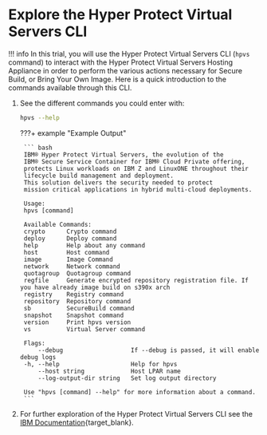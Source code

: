 # Explore the Hyper Protect Virtual Servers CLI


!!! info
    In this trial, you will use the Hyper Protect Virtual Servers CLI (`hpvs` command) to interact with the Hyper Protect Virtual Servers Hosting Appliance in order to perform the various actions necessary for Secure Build, or Bring Your Own Image. Here is a quick introduction to the commands available through this CLI.

1. See the different commands you could enter with:

    ``` bash
    hpvs --help
    ```

    ???+ example "Example Output"

        ``` bash
        IBM® Hyper Protect Virtual Servers, the evolution of the
        IBM® Secure Service Container for IBM® Cloud Private offering,
        protects Linux workloads on IBM Z and LinuxONE throughout their
        lifecycle build management and deployment.
        This solution delivers the security needed to protect
        mission critical applications in hybrid multi-cloud deployments.

        Usage:
        hpvs [command]

        Available Commands:
        crypto      Crypto command
        deploy      Deploy command
        help        Help about any command
        host        Host command
        image       Image Command
        network     Network command
        quotagroup  Quotagroup command
        regfile     Generate encrypted repository registration file. If you have already image build on s390x arch
        registry    Registry command
        repository  Repository command
        sb          SecureBuild command
        snapshot    Snapshot command
        version     Print hpvs version
        vs          Virtual Server command

        Flags:
            --debug                   If --debug is passed, it will enable debug logs
        -h, --help                    Help for hpvs
            --host string             Host LPAR name
            --log-output-dir string   Set log output directory

        Use "hpvs [command] --help" for more information about a command.
        ```

2. For further exploration of the Hyper Protect Virtual Servers CLI see the [IBM Documentation](https://www.ibm.com/docs/en/hpvs/1.2.x?topic=reference-commands-in-hyper-protect-virtual-servers){target_blank}.
